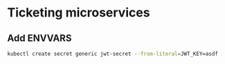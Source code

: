 # Ticketing microservices


## Add ENVVARS

```bash
kubectl create secret generic jwt-secret --from-literal=JWT_KEY=asdf
```